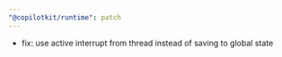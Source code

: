 ```yaml
---
"@copilotkit/runtime": patch
---
```


- fix: use active interrupt from thread instead of saving to global state
